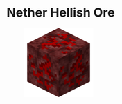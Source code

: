# Nether Hellish Ore

<figure><img src="https://github.com/ItsMePok/PFE/blob/wikiAssets/ore/NetherHellishOre.png?raw=true alt=""><figcaption></figcaption></figure>

